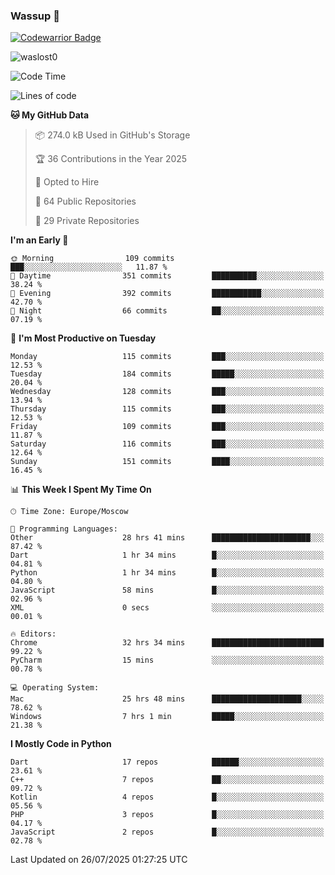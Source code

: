 ### Wassup 👋

[![Codewarrior Badge](https://www.codewars.com/users/waslost/badges/small)](https://www.codewars.com/users/waslost)

<p align="left"> <img src="https://komarev.com/ghpvc/?username=waslost0" alt="waslost0" /></p>

<!--START_SECTION:waka-->
![Code Time](http://img.shields.io/badge/Code%20Time-5%2C987%20hrs%209%20mins-blue)

![Lines of code](https://img.shields.io/badge/From%20Hello%20World%20I%27ve%20Written-1.5%20million%20lines%20of%20code-blue)

**🐱 My GitHub Data** 

> 📦 274.0 kB Used in GitHub's Storage 
 > 
> 🏆 36 Contributions in the Year 2025
 > 
> 💼 Opted to Hire
 > 
> 📜 64 Public Repositories 
 > 
> 🔑 29 Private Repositories 
 > 
**I'm an Early 🐤** 

```text
🌞 Morning                109 commits         ███░░░░░░░░░░░░░░░░░░░░░░   11.87 % 
🌆 Daytime                351 commits         ██████████░░░░░░░░░░░░░░░   38.24 % 
🌃 Evening                392 commits         ███████████░░░░░░░░░░░░░░   42.70 % 
🌙 Night                  66 commits          ██░░░░░░░░░░░░░░░░░░░░░░░   07.19 % 
```
📅 **I'm Most Productive on Tuesday** 

```text
Monday                   115 commits         ███░░░░░░░░░░░░░░░░░░░░░░   12.53 % 
Tuesday                  184 commits         █████░░░░░░░░░░░░░░░░░░░░   20.04 % 
Wednesday                128 commits         ███░░░░░░░░░░░░░░░░░░░░░░   13.94 % 
Thursday                 115 commits         ███░░░░░░░░░░░░░░░░░░░░░░   12.53 % 
Friday                   109 commits         ███░░░░░░░░░░░░░░░░░░░░░░   11.87 % 
Saturday                 116 commits         ███░░░░░░░░░░░░░░░░░░░░░░   12.64 % 
Sunday                   151 commits         ████░░░░░░░░░░░░░░░░░░░░░   16.45 % 
```


📊 **This Week I Spent My Time On** 

```text
🕑︎ Time Zone: Europe/Moscow

💬 Programming Languages: 
Other                    28 hrs 41 mins      ██████████████████████░░░   87.42 % 
Dart                     1 hr 34 mins        █░░░░░░░░░░░░░░░░░░░░░░░░   04.81 % 
Python                   1 hr 34 mins        █░░░░░░░░░░░░░░░░░░░░░░░░   04.80 % 
JavaScript               58 mins             █░░░░░░░░░░░░░░░░░░░░░░░░   02.96 % 
XML                      0 secs              ░░░░░░░░░░░░░░░░░░░░░░░░░   00.01 % 

🔥 Editors: 
Chrome                   32 hrs 34 mins      █████████████████████████   99.22 % 
PyCharm                  15 mins             ░░░░░░░░░░░░░░░░░░░░░░░░░   00.78 % 

💻 Operating System: 
Mac                      25 hrs 48 mins      ████████████████████░░░░░   78.62 % 
Windows                  7 hrs 1 min         █████░░░░░░░░░░░░░░░░░░░░   21.38 % 
```

**I Mostly Code in Python** 

```text
Dart                     17 repos            ██████░░░░░░░░░░░░░░░░░░░   23.61 % 
C++                      7 repos             ██░░░░░░░░░░░░░░░░░░░░░░░   09.72 % 
Kotlin                   4 repos             █░░░░░░░░░░░░░░░░░░░░░░░░   05.56 % 
PHP                      3 repos             █░░░░░░░░░░░░░░░░░░░░░░░░   04.17 % 
JavaScript               2 repos             █░░░░░░░░░░░░░░░░░░░░░░░░   02.78 % 
```




 Last Updated on 26/07/2025 01:27:25 UTC
<!--END_SECTION:waka-->

